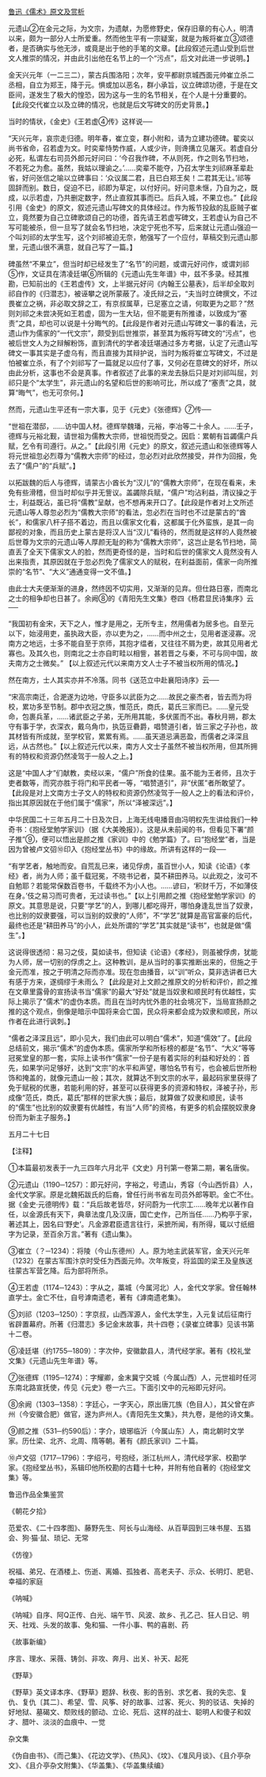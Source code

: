 [鲁迅《儒术》原文及赏析](https://www.vrrw.net/wx/8543.html)

元遗山②在金元之际，为文宗，为遗献，为愿修野史，保存旧章的有心人，明清以来，颇为一部分人士所爱重。然而他生平有一宗疑案，就是为叛将崔立③颂德者，是否确实与他无涉，或竟是出于他的手笔的文章。【此段叙述元遗山受到后世文人推崇的情况，并由此引出他在名节上的一个“污点”，后文对此进一步说明。】

金天兴元年（一二三二），蒙古兵围洛阳；次年，安平都尉京城西面元帅崔立杀二丞相，自立为郑王，降于元。惧或加以恶名，群小承旨，议立碑颂功德，于是在文臣间，遂发生了极大的惶恐，因为这与一生的名节相关，在个人是十分重要的。【此段交代崔立以及立碑的情况，也就是后文写碑文的历史背景。】



当时的情状，《金史》《王若虚④传》这样说──

“天兴元年，哀宗走归德。明年春，崔立变，群小附和，请为立建功德碑。翟奕以尚书省命，召若虚为文。时奕辈恃势作威，人或少许，则谗搆立见屠灭。若虚自分必死，私谓左右司员外郎元好问曰：‘今召我作碑，不从则死，作之则名节扫地，不若死之为愈。虽然，我姑以理谕之。’……奕辈不能夺，乃召太学生刘祁麻革辈赴省，好问张信之喻以立碑事曰：‘众议属二君，且已白郑王矣！二君其无让。’祁等固辞而别。数日，促迫不已，祁即为草定，以付好问。好问意未惬，乃自为之，既成，以示若虚，乃共删定数字，然止直叙其事而已。后兵入城，不果立也。”【此段引用《金史》的原文，叙述元遗山写碑文的具体经过。作为叛节投敌的乱臣贼子崔立，竟然要为自己立碑歌颂自己的功德，首先请王若虚写碑文，王若虚认为自己不写可能被杀，但一旦写了就会名节扫地，决定宁死也不写，后来就让元遗山强迫一个叫刘祁的太学生写，这个刘祁被迫无奈，勉强写了一个应付，草稿交到元遗山那里，元遗山很不满意，就自己写了一篇。】

碑虽然“不果立”，但当时却已经发生了“名节”的问题，或谓元好问作，或谓刘祁⑤作，文证具在清凌廷堪⑥所辑的《元遗山先生年谱》中，兹不多录。经其推勘，已知前出的《王若虚传》文，上半据元好问《内翰王公墓表》，后半却全取刘祁自作的《归潜志》，被诬攀之说所蒙蔽了。凌氏辩之云，“夫当时立碑撰文，不过畏崔立之祸，非必取文辞之工，有京叔属草，已足塞立之请，何取更为之耶？”然则刘祁之未尝决死如王若虚，固为一生大玷，但不能更有所推诿，以致成为“塞责”之具，却也可以说是十分晦气的。【此段是作者对元遗山写碑文一事的看法，元遗山作为儒家的“一代文宗”，颇受到后世推崇，甚至其为叛将写碑文的“污点”，也被后世文人为之辩解粉饰，直到清代的学者凌廷堪通过多方考据，认定了元遗山写碑文一事其实是子虚乌有，而且直接为其辩护说，当时为叛将崔立写碑文，不过是怕被崔立杀，有了个刘祁写了一篇就足以应付了事，又何必在意碑文的好坏，所以由此分析，这事也不会是真事。作者叙述了此事的来龙去脉后只是对刘祁叫屈，刘祁只是个“太学生”，非元遗山的名望和后世的影响可比，所以成了“塞责”之具，就算“晦气”，也无可奈何。】

然而，元遗山生平还有一宗大事，见于《元史》《张德辉》⑦传──

“世祖在潜邸，……访中国人材。德辉举魏璠，元裕，李冶等二十余人。……壬子，德辉与元裕北觐，请世祖为儒教大宗师，世祖悦而受之。因启：累朝有旨蠲儒户兵赋，乞令有司遵行。从之。”【此段引用《元史》的原文，叙述元遗山和张德辉等人将元世祖忽必烈尊为“儒教大宗师”的经过，忽必烈对此欣然接受，并作为回报，免去了“儒户”的“兵赋”。】

以拓跋魏的后人与德辉，请蒙古小酋长为“汉儿”的“儒教大宗师”，在现在看来，未免有些滑稽，但当时却似乎并无訾议。盖蠲除兵赋，“儒户”均沾利益，清议操之于士，利益既沾，虽已将“儒教”呈献，也不想再来开口了。【此段是作者对上文所述元遗山等人尊忽必烈为“儒教大宗师”的看法，忽必烈在当时也不过是蒙古的“酋长”，和儒家八杆子搭不着边，而且以儒家文化看，这都属于化外蛮族，是其一向鄙视的对象，而且历史上蒙古是将汉人当“汉儿”看待的，然而就是这样的人竟然被后世尊为文宗的元遗山等人厚颜无耻的称为“儒教大宗师”，这岂止是名节扫地，简直丢了全天下儒家文人的脸，然而更奇怪的是，当时和后世的儒家文人竟然没有人出来指责，其原因就在于忽必烈免了儒家文人的赋税，在利益面前，儒家一向所推崇的“名节”、“大义”通通变得一文不值。】

由此士大夫便渐渐的进身，然终因不切实用，又渐渐的见弃。但仕路日塞，而南北之士的相争却也日甚了。余阙⑧的《青阳先生文集》卷四《杨君显民诗集序》云──

“我国初有金宋，天下之人，惟才是用之，无所专主，然用儒者为居多也。自至元以下，始浸用吏，虽执政大臣，亦以吏为之，……而中州之士，见用者遂浸寡。况南方之地远，士多不能自至于京师，其抱才缊者，又往往不屑为吏，故其见用者尤寡也。及其久也，则南北之士亦自町畦以相訾，甚若晋之与秦，不可与同中国，故夫南方之士微矣。” 【以上叙述元代以来南方文人士子不被当权所用的情况。】

然在南方，士人其实亦并不冷落。同书《送范立中赴襄阳诗序》云──

“宋高宗南迁，合淝遂为边地，守臣多以武臣为之……故民之豪杰者，皆去而为将校，累功多至节制。郡中衣冠之族，惟范氏，商氏，葛氏三家而已。……皇元受命，包裹兵革，……诸武臣之子弟，无所用其能，多伏匿而不出。春秋月朔，郡太守有事于学，衣深衣，戴乌角巾，执笾豆礨爵，唱赞道引者，皆三家之子孙也，故其材皆有所成就，至学校官，累累有焉。……虽天道忌满恶盈，而儒者之泽深且远，从古然也。”【以上叙述元代以来，南方人文士子虽然不被当权所用，但其所拥有的特权和资源仍然凌驾于一般人之上。】

这是“中国人才”们献教，卖经以来，“儒户”所食的佳果。虽不能为王者师，且次于吏者数等，而究亦胜于将门和平民者一等，“唱赞道引”，非“伏匿”者所敢望了。【此段是对上文南方士子文人的特权和资源仍然凌驾于一般人之上的看法和评价，指出其原因就在于他们属于“儒家”，所以“泽被深远”。】

中华民国二十三年五月二十日及次日，上海无线电播音由冯明权先生讲给我们一种奇书：《抱经堂勉学家训》（据《大美晚报》）。这是从未前闻的书，但看见下署“颜子推”⑨，便可以悟出是颜之推《家训》中的《勉学篇》了。曰“抱经堂”者，当是因为曾被卢文弨⑩印入《抱经堂丛书》中的缘故。所讲有这样的一段──

“有学艺者，触地而安。自荒乱已来，诸见俘虏，虽百世小人，知读《论语》《孝经》者，尚为人师；虽千载冠冕，不晓书记者，莫不耕田养马。以此观之，汝可不自勉耶？若能常保数百卷书，千载终不为小人也。……谚曰，‘积财千万，不如薄伎在身。’伎之易习而可贵者，无过读书也。”【以上引用颜之推《抱经堂勉学家训》的原文。其意思是说，只要“学艺”的人，到哪儿都吃得开，哪怕身逢乱世当了奴隶，也比别的奴隶要强，可以当别的奴隶的“人师”，不“学艺”就算是高官富豪的后代，最终也还是“耕田养马”的小人，此处所谓的“学艺”其实就是“读书”，也就是做“儒生”。】

这说得很透彻：易习之伎，莫如读书，但知读《论语》《孝经》，则虽被俘虏，犹能为人师，居一切别的俘虏之上。这种教训，是从当时的事实推断出来的，但施之于金元而准，按之于明清之际而亦准。现在忽由播音，以“训”听众，莫非选讲者已大有感于方来，遂绸缪于未雨么？【此段是对上文颜之推原文的分析和评价，颜之推在文章里露骨的宣扬读书当“儒家”的最大“好处”就是当奴隶和顺民时有优越性，实际上揭示了“儒术”的虚伪本质。而且在当时内忧外患的社会境况下，当局宣扬颜之推的这个观点，倒像是暗示中国将来会亡国，民众将来都会成为奴隶和顺民，所以作者在此进行讽刺。】

“儒者之泽深且远”，即小见大，我们由此可以明白“儒术”，知道“儒效”了。【此段总结前文，揭示“儒术”的虚伪本质。儒家所学和所标榜的都是“名节”、“大义”等等冠冕堂皇的那一套，实际上读书作“儒家”一份子是有着实际的利益和好处的：首先，如果学问足够好，达到“文宗”的水平和声望，哪怕名节有亏，也会被后世所粉饰和掩盖的，就像元遗山一般；其次，就算达不到文宗的水平，最起码家里获得了免于赋税的优惠，若能利用的好，甚至可以获得更多的资源和特权，泽被子孙，形成像“范氏，商氏，葛氏”那样的世家大族；最后，就算做了奴隶和顺民，读书的“儒生”也比别的奴隶要有优越性，有当“人师”的资格，有更多的机会摆脱奴隶身份而为新主子服务。】

五月二十七日



【注释】

①本篇最初发表于一九三四年六月北平《文史》月刊第一卷第二期，署名唐俟。

②元遗山（1190─1257）：即元好问，字裕之，号遗山，秀容（今山西忻县）人，金代文学家。原是北魏拓跋氏的后裔，曾任行尚书省左司员外郎等职。金亡不仕。据《金史·元德明传》载：“兵后故老皆尽，好问蔚为一代宗工……晚年尤以著作自任，以金源氏有天下，典章法度几及汉唐，国亡史作，己所当任……乃构亭于家，著述其上，因名曰‘野史’。凡金源君臣遗言往行，采摭所闻，有所得，辄以寸纸细字为记录，至百余万言。”著有《遗山集》。

③崔立（？─1234）：将陵（今山东德州）人。原为地主武装军官，金天兴元年（1232）在蒙古军围汴京时受任为西面元帅。次年叛变，将监国的梁王及皇族送往蒙古军营乞降。后为部将所杀。

④王若虚（1174─1243）：字从之，藁城（今属河北）人，金代文学家。曾任翰林直学士。金亡不仕，自号滹南遗老，著有《滹南遗老集》。

⑤刘祁（1203─1250）：字京叔，山西浑源人，金代太学生，入元复试后征南行省辟置幕府。所著《归潜志》多记金末故事，共十四卷；《录崔立碑事》见该书第十二卷。

⑥凌廷堪（约1755─1809）：字次仲，安徽歙县人，清代经学家。著有《校礼堂文集》《元遗山先生年谱》等。

⑦张德辉（1195─1274）：字耀卿，金末冀宁交城（今属山西）人，元世祖时任河东南北路宣抚使，传见《元史》卷一六三。下面引文中的元裕即元好问。

⑧余阙（1303─1358）：字廷心，一字天心，原出唐兀族（色目人），其父曾在庐州（今安徽合肥）做官，遂为庐州人。《青阳先生文集》，共九卷，是他的诗文集。

⑨颜之推（531─约590后）：字介，琅琊临沂（今属山东）人，南北朝时文学家。历仕梁、北齐、北周、隋等朝。著有《颜氏家训》二十篇。

⑩卢文弨（1717─1796）：字绍弓，号抱经，浙江杭州人，清代经学家、校勘学家。《抱经堂丛书》，系辑印他所校勘的古籍十七种，并附有他自著的《抱经堂文集》等。

鲁迅作品全集鉴赏

《朝花夕拾》

范爱农、《二十四孝图》、藤野先生、阿长与山海经、从百草园到三味书屋、五猖会、狗·猫·鼠、琐记、无常

《仿徨》

祝福、弟兄、在酒楼上、伤逝、离婚、孤独者、高老夫子、示众、长明灯、肥皂、幸福的家庭

《呐喊》

《呐喊》自序、阿Q正传、白光、端午节、风波、故乡、孔乙己、狂人日记、明天、社戏、头发的故事、兔和猫、一件小事、鸭的喜剧、药

《故事新编》

序言、理水、采薇、铸剑、非攻、奔月、出关、补天、起死

《野草》

《野草》英文译本序、《野草》题辞、秋夜、影的告别、求乞者、我的失恋、复仇、复仇〔其二〕、希望、雪、风筝、好的故事、过客、死火、狗的驳诘、失掉的好地狱、墓碣文、颓败线的颤动、立论、死后、这样的战士、聪明人和傻子和奴才、腊叶、淡淡的血痕中、一觉

杂文集

《伪自由书》、《而己集》、《花边文学》、《热风》、《坟》、《准风月谈》、《且介亭杂文》、《且介亭杂文附集》、《华盖集》、《华盖集续编》

